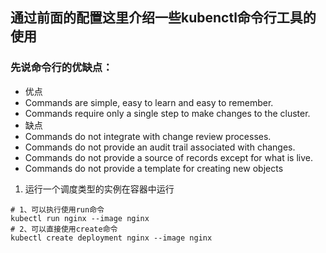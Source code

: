 ## 通过前面的配置这里介绍一些kubenctl命令行工具的使用
### 先说命令行的优缺点：
* 优点
* Commands are simple, easy to learn and easy to remember.
* Commands require only a single step to make changes to the cluster.
* 缺点
* Commands do not integrate with change review processes.
* Commands do not provide an audit trail associated with changes.
* Commands do not provide a source of records except for what is live.
* Commands do not provide a template for creating new objects
1. 运行一个调度类型的实例在容器中运行
```
# 1、可以执行使用run命令
kubectl run nginx --image nginx
# 2、可以直接使用create命令
kubectl create deployment nginx --image nginx
```

